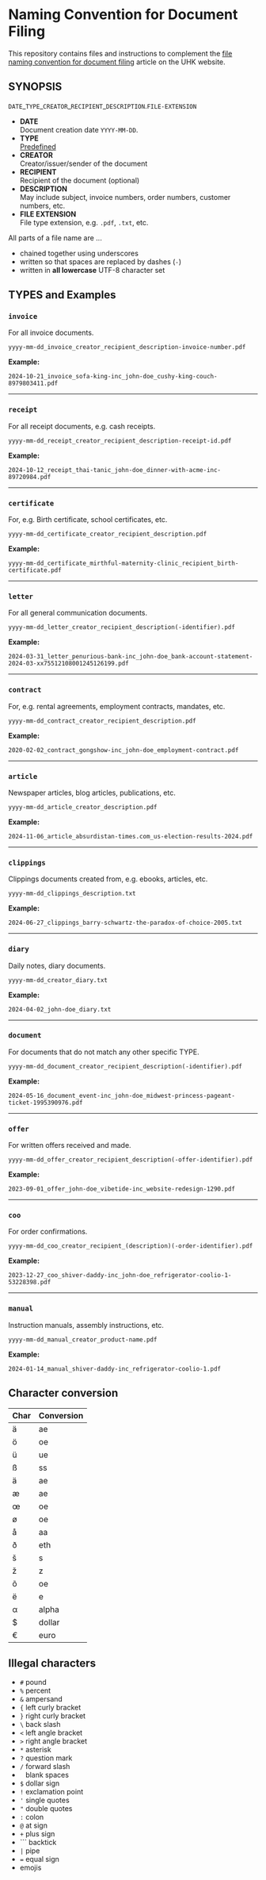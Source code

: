 # Naming Convention for Document Filing

This repository contains files and instructions to complement the [file naming convention for document filing](https://www.ditig.com/publications/naming-convention) article on the UHK website.


## SYNOPSIS

`DATE`\_`TYPE`\_`CREATOR`\_`RECIPIENT`\_`DESCRIPTION`.`FILE-EXTENSION`


* **DATE**  
  Document creation date `YYYY-MM-DD`.
* **TYPE**  
  [Predefined](#types-and-examples)
* **CREATOR**  
  Creator/issuer/sender of the document
* **RECIPIENT**  
  Recipient of the document (optional)
* **DESCRIPTION**  
  May include subject, invoice numbers, order numbers, customer numbers, etc.
* **FILE EXTENSION**  
  File type extension, e.g. `.pdf`, `.txt`, etc.

All parts of a file name are ...

* chained together using underscores
* written so that spaces are replaced by dashes (`-`)
* written in **all lowercase** UTF-8 character set


## TYPES and Examples

### `invoice`

For all invoice documents.

`yyyy-mm-dd_invoice_creator_recipient_description-invoice-number.pdf`

**Example:**

`2024-10-21_invoice_sofa-king-inc_john-doe_cushy-king-couch-8979803411.pdf`


---


### `receipt`

For all receipt documents, e.g. cash receipts.

`yyyy-mm-dd_receipt_creator_recipient_description-receipt-id.pdf`

**Example:**

`2024-10-12_receipt_thai-tanic_john-doe_dinner-with-acme-inc-89720984.pdf`


---


### `certificate`

For, e.g. Birth certificate, school certificates, etc.

`yyyy-mm-dd_certificate_creator_recipient_description.pdf`

**Example:**

`yyyy-mm-dd_certificate_mirthful-maternity-clinic_recipient_birth-certificate.pdf`


---


### `letter`

For all general communication documents.

`yyyy-mm-dd_letter_creator_recipient_description(-identifier).pdf`

**Example:**

`2024-03-31_letter_penurious-bank-inc_john-doe_bank-account-statement-2024-03-xx75512108001245126199.pdf`


---


### `contract`

For, e.g. rental agreements, employment contracts, mandates, etc.

`yyyy-mm-dd_contract_creator_recipient_description.pdf`

**Example:**

`2020-02-02_contract_gongshow-inc_john-doe_employment-contract.pdf`


---


### `article`

Newspaper articles, blog articles, publications, etc.

`yyyy-mm-dd_article_creator_description.pdf`

**Example:**

`2024-11-06_article_absurdistan-times.com_us-election-results-2024.pdf`


---


### `clippings`

Clippings documents created from, e.g. ebooks, articles, etc.

`yyyy-mm-dd_clippings_description.txt`

**Example:**

`2024-06-27_clippings_barry-schwartz-the-paradox-of-choice-2005.txt`


---


### `diary`

Daily notes, diary documents.

`yyyy-mm-dd_creator_diary.txt`

**Example:**

`2024-04-02_john-doe_diary.txt`


---


### `document`

For documents that do not match any other specific TYPE.

`yyyy-mm-dd_document_creator_recipient_description(-identifier).pdf`

**Example:**

`2024-05-16_document_event-inc_john-doe_midwest-princess-pageant-ticket-1995390976.pdf`


---


### `offer`

For written offers received and made.

`yyyy-mm-dd_offer_creator_recipient_description(-offer-identifier).pdf`

**Example:**

`2023-09-01_offer_john-doe_vibetide-inc_website-redesign-1290.pdf`


---


### `coo`

For order confirmations.

`yyyy-mm-dd_coo_creator_recipient_(description)(-order-identifier).pdf`

**Example:**

`2023-12-27_coo_shiver-daddy-inc_john-doe_refrigerator-coolio-1-53228398.pdf`


---


### `manual` 

Instruction manuals, assembly instructions, etc.

`yyyy-mm-dd_manual_creator_product-name.pdf`

**Example:**

`2024-01-14_manual_shiver-daddy-inc_refrigerator-coolio-1.pdf`


## Character conversion

| Char | Conversion |
| ---  | --- |
| ä | ae |
| ö | oe |
| ü | ue |
| ß | ss |
| ä | ae |
| æ | ae |
| œ | oe |
| ø | oe |
| å | aa |
| ð | eth |
| š | s |
| ž | z |
| õ | oe |
| ë | e |
| α | alpha |
| $ | dollar |
| € | euro |


## Illegal characters

* `#` pound
* `%` percent
* `&` ampersand
* `{` left curly bracket
* `}` right curly bracket
* `\` back slash
* `<` left angle bracket
* `>` right angle bracket
* `*` asterisk
* `?` question mark
* `/` forward slash
* ` ` blank spaces
* `$` dollar sign
* `!` exclamation point
* `'` single quotes
* `"` double quotes
* `:` colon
* `@` at sign
* `+` plus sign
* `\`` backtick
* `|` pipe
* `=` equal sign
* emojis
